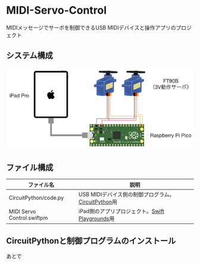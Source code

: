 # MIDI-Servo-Control
MIDIメッセージでサーボを制御できるUSB MIDIデバイスと操作アプリのプロジェクト

## システム構成
![Image](RasPiPico-FT90B.png)

## ファイル構成
ファイル名 | 説明
---|---
CircuitPython/code.py | USB MIDIデバイス側の制御プログラム。[CircuitPython](https://circuitpython.org)用
MIDI Servo Control.swiftpm | iPad側のアプリプロジェクト。[Swift Playgrounds](https://www.apple.com/jp/swift/playgrounds/)用

## CircuitPythonと制御プログラムのインストール
あとで
